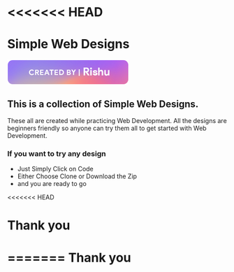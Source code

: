 <<<<<<< HEAD
=======


# Simple Web Designs

![Rishu is Hero ](https://github.com/rishu541/02-Learning-Web-Development/blob/master/ReadMe%20file%20Resouce/createbyrishu.png)

## This is a collection of Simple Web Designs.

These all are created while practicing Web Development. All the designs are beginners friendly so anyone can try them all to get started with Web Development.

### If you want to try any design

- Just Simply Click on Code
- Either Choose Clone or Download the Zip
- and you are ready to go

<<<<<<< HEAD
# Thank you
=======
Thank you
=======

